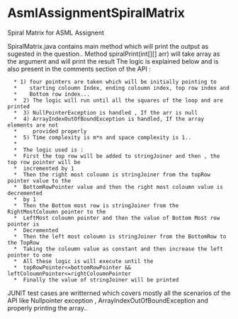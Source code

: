# AsmlAssignmentSpiralMatrix
 Spiral Matrix for ASML Assignent
 
 SpiralMatrix.java contains main method which will print the output as sugested in the question..
 Method spiralPrint(int[][] arr) will take array as the argument and will print the result 
 The logic is explained below and is also present in the comments section of the API :
 
	  * 1) four pointers are taken which will be initially pointing to 
	  *    starting coloumn Index, ending coloumn index, top row index and 
	  *    Bottom row index...
	  *  2) The logic will run until all the squares of the loop and are printed
	  *  3) NullPointerException is handled , If the arr is null
	  *  4) ArrayIndexOutOfBoundException is handled, If the array elements are not 
	  *     provided properly
	  *  5) Time complexity is m*n and space complexity is 1..
	  *  
	  *  The logic used is : 
	  *  First the top row will be added to stringJoiner and then , the top row pointer will be 
	  *  incremented by 1 
	  *  Then the right most coloumn is stringJoiner from the topRow pointer value to the
	  *  BottomRowPointer value and then the right most coloumn value is decremented
	  *  by 1 
	  *  Then the Bottom most row is stringJoiner from the RightMostColoumn pointer to the 
	  *  LeftMost coloumn pointer and then the value of Bottom Most row pointer is
	  *  Decremented 
	  *  Then the left most coloumn is stringJoiner from the BottomRow to the TopRow
	  *  Taking the coloumn value as constant and then increase the left pointer to one
	  *  All these logic is will execute until the 
	  *  topRowPointer<=bottomRowPointer && leftColoumnPointer<=rightColoumnPointer
	  *  Finally the value of stringJoiner will be printed 
   
   JUNIT test cases are writterned which covers mostly all the scenarios of the API like Nullpointer exception , ArrayIndexOutOfBoundException and 
   properly printing the array..
   
